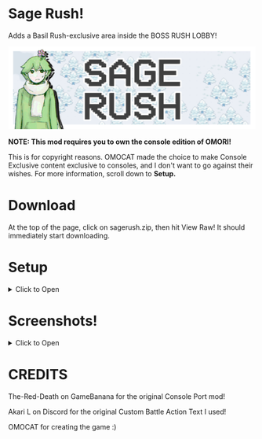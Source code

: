 # Sage Rush!
Adds a Basil Rush-exclusive area inside the BOSS RUSH LOBBY!

![SAGE](readme/SAGERUSH.png)

**NOTE: This mod requires you to own the console edition of OMORI!**

This is for copyright reasons. OMOCAT made the choice to make Console Exclusive content exclusive to consoles, and I don't want to go against their wishes.
For more information, scroll down to **Setup.**

# Download
At the top of the page, click on sagerush.zip, then hit View Raw! It should immediately start downloading.

# Setup
<details>
  <summary>Click to Open</summary>

First, you'll need console edition assets. I won't describe how to get this. Extract the sagerush folder inside the zip anywhere you'd like ("Extract Here", not "Extract to /*"), then open REQUIRED_FILES.txt. With your console edition assets, you need to extract each file to it's proper destination. If a folder doesn't exist, create it. Once you've done that, zip the sagerush folder back up, and drop the resulting zip in your OMORI mods folder.

After launching the game, head to the BOSS RUSH room (if you're already there, leave then re-enter.) and talk to Basil. Start the BASIL RUSH as normal, but don't enter the main teleporter. Instead, take the one on your right.

**Note: This mod is incompatible with any mod that adds Console Content, as it already includes such files. Thank you.**

</details>

# Screenshots!
<details>
  <summary>Click to Open</summary>

![SAGE Fight](readme/07-22_01-47-AM_OMORI.png)
![New Teleporter](readme/07-22_01-45-AM_OMORI.png)
![Lore](readme/07-22_01-46-AM_OMORI-2.png)

</details>

# CREDITS

The-Red-Death on GameBanana for the original Console Port mod!

Akari L on Discord for the original Custom Battle Action Text I used!

OMOCAT for creating the game :)
